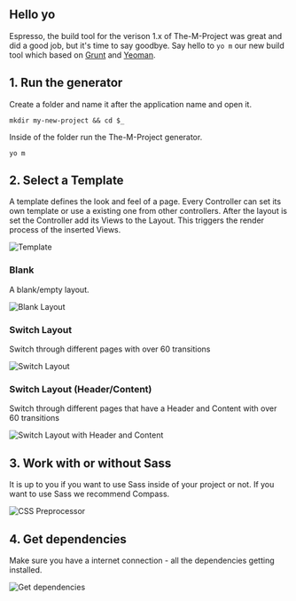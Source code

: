 
## Hello yo

Espresso, the build tool for the verison 1.x of The-M-Project was great and did a good job, but it's time to say goodbye. Say hello to ```yo m``` our new build tool which based on [Grunt](http://gruntjs.com/) and [Yeoman](http://yeoman.io/).

## 1. Run the generator
Create a folder and name it after the application name and open it.

```
mkdir my-new-project && cd $_
```

Inside of the folder run the The-M-Project generator.

```
yo m
```

## 2. Select a Template
A template defines the look and feel of a page. Every Controller can set its own template or use a existing one from other controllers. After the layout is set the Controller add its Views to the Layout. This triggers the render process of the inserted Views.

![Template](/img/generator/step-template.jpg)


### Blank
A blank/empty layout.

![Blank Layout](/img/layouts/blank.png)

### Switch Layout

Switch through different pages with over 60 transitions

![Switch Layout](/img/layouts/switch.png)

### Switch Layout (Header/Content)

Switch through different pages that have a Header and Content with over 60 transitions

![Switch Layout with Header and Content](/img/layouts/switch_header_content.png)


## 3. Work with or without Sass

It is up to you if you want to use Sass inside of your project or not. If you want to use Sass we recommend Compass.

![CSS Preprocessor](/img/generator/step-csspreprocessor.jpg)


## 4. Get dependencies

Make sure you have a internet connection - all the dependencies getting installed.

![Get dependencies](/img/generator/step-install.jpg)

